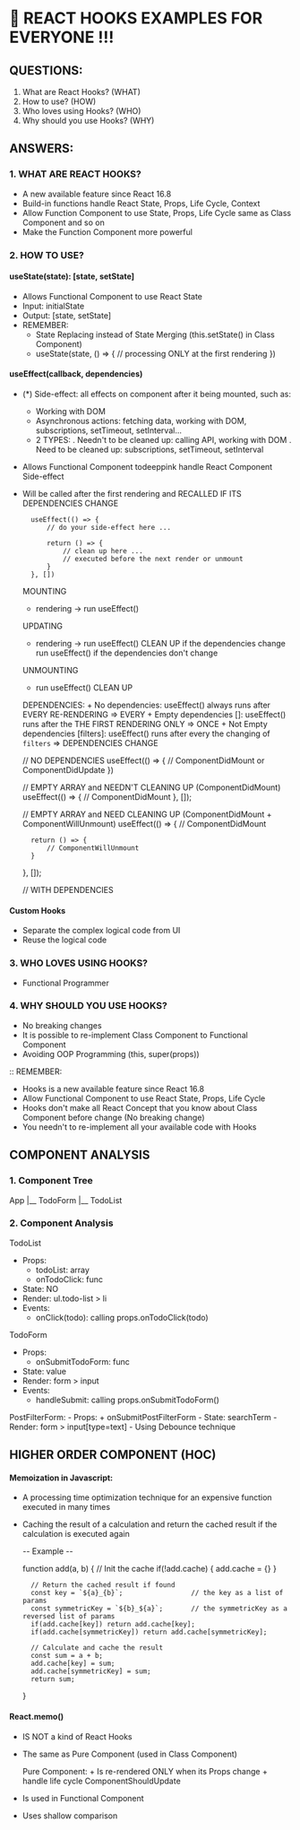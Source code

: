 # :rocket: REACT HOOKS EXAMPLES FOR EVERYONE !!!

## QUESTIONS:
1. What are React Hooks? (WHAT)
2. How to use? (HOW)
3. Who loves using Hooks? (WHO)
4. Why should you use Hooks? (WHY)

## ANSWERS:

### 1. WHAT ARE REACT HOOKS?
- A new available feature since React 16.8
- Build-in functions handle React State, Props, Life Cycle, Context
- Allow Function Component to use State, Props, Life Cycle same as Class Component and so on
- Make the Function Component more powerful

### 2. HOW TO USE?

#### useState(state): [state, setState]
- Allows Functional Component to use React State
- Input: initialState
- Output: [state, setState]
- REMEMBER:
  + State Replacing instead of State Merging (this.setState() in Class Component)
  + useState(state, () => {
    // processing ONLY at the first rendering
  })

#### useEffect(callback, dependencies)

- (*) Side-effect: all effects on component after it being mounted, such as:
    + Working with DOM
    + Asynchronous actions: fetching data, working with DOM, subscriptions, setTimeout, setInterval...
    + 2 TYPES:
        . Needn't to be cleaned up: calling API, working with DOM
        . Need to be cleaned up: subscriptions, setTimeout, setInterval

- Allows Functional Component todeeppink handle React Component Side-effect
- Will be called after the first rendering and RECALLED IF ITS DEPENDENCIES CHANGE

        useEffect(() => {
            // do your side-effect here ...

            return () => {
                // clean up here ...
                // executed before the next render or unmount
            }
        }, [])

    MOUNTING
    - rendering -> run useEffect()

    UPDATING
    - rendering -> run useEffect() CLEAN UP if the dependencies change
                   run useEffect() if the dependencies don't change

    UNMOUNTING
    - run useEffect() CLEAN UP

    DEPENDENCIES: 
        + No dependencies: useEffect() always runs after EVERY RE-RENDERING                         => EVERY
        + Empty dependencies []: useEffect() runs after the THE FIRST RENDERING ONLY                => ONCE
        + Not Empty dependencies [filters]: useEffect() runs after every the changing of `filters`  => DEPENDENCIES CHANGE

    // NO DEPENDENCIES
    useEffect(() => {
        // ComponentDidMount or ComponentDidUpdate
    })

    // EMPTY ARRAY and NEEDN'T CLEANING UP (ComponentDidMount)
    useEffect(() => {
        // ComponentDidMount
    }, []);

    // EMPTY ARRAY and NEED CLEANING UP (ComponentDidMount + ComponentWillUnmount)
    useEffect(() => {
        // ComponentDidMount

        return () => {
            // ComponentWillUnmount
        }
    }, []);

    // WITH DEPENDENCIES
    
#### Custom Hooks
- Separate the complex logical code from UI
- Reuse the logical code

### 3. WHO LOVES USING HOOKS?
- Functional Programmer

### 4. WHY SHOULD YOU USE HOOKS?
- No breaking changes
- It is possible to re-implement Class Component to Functional Component
- Avoiding OOP Programming (this, super(props))

:: REMEMBER:
- Hooks is a new available feature since React 16.8
- Allow Functional Component to use React State, Props, Life Cycle
- Hooks don't make all React Concept that you know about Class Component before change (No breaking change)
- You needn't to re-implement all your available code with Hooks


## COMPONENT ANALYSIS

### 1. Component Tree

App
|__ TodoForm
|__ TodoList


### 2. Component Analysis

TodoList
  - Props:
      + todoList: array
      + onTodoClick: func
  - State: NO
  - Render: ul.todo-list > li
  - Events:
      + onClick(todo): calling props.onTodoClick(todo)

TodoForm
  - Props:
      + onSubmitTodoForm: func
  - State: value
  - Render: form > input
  - Events:
      + handleSubmit: calling props.onSubmitTodoForm()

PostFilterForm:
    - Props:
        + onSubmitPostFilterForm
    - State: searchTerm
    - Render: form > input[type=text]
    - Using Debounce technique

## HIGHER ORDER COMPONENT (HOC)

#### Memoization in Javascript:
- A processing time optimization technique for an expensive function executed in many times
- Caching the result of a calculation and return the cached result if the calculation is executed again

    -- Example --

    function add(a, b) {
        // Init the cache
        if(!add.cache) {
            add.cache = {}
        }

        // Return the cached result if found
        const key = `${a}_{b}`;                 // the key as a list of params
        const symmetricKey = `${b}_${a}`;       // the symmetricKey as a reversed list of params 
        if(add.cache[key]) return add.cache[key];
        if(add.cache[symmetricKey]) return add.cache[symmetricKey];

        // Calculate and cache the result
        const sum = a + b;
        add.cache[key] = sum;
        add.cache[symmetricKey] = sum;
        return sum;
    }

#### React.memo()
- IS NOT a kind of React Hooks
- The same as Pure Component (used in Class Component)

     Pure Component: 
        + Is re-rendered ONLY when its Props change
        + handle life cycle ComponentShouldUpdate

- Is used in Functional Component
- Uses shallow comparison
